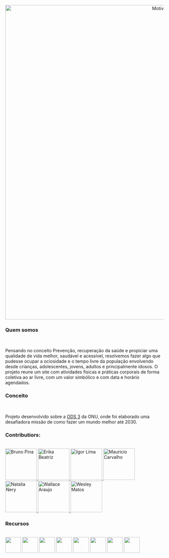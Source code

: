 <p align="center">
 <img src="https://i.ibb.co/mzrRSCM/Prancheta-1.png" width="1000" alt="Motive Logo" /></a>
</p>



<h3> Quem somos </h3>
<img src="https://i.ibb.co/r4r7xTy/line.png" height="10" align="left"> <br>

Pensando no conceito Prevenção, recuperação da saúde e propiciar uma qualidade de vida melhor, saudável e acessível, resolvemos fazer algo que pudesse
ocupar a ociosidade e o tempo livre da população envolvendo desde crianças, adolescentes, jovens, adultos e principalmente idosos. O projeto reune um
site com atividades físicas e práticas corporais de forma coletiva ao ar livre, com um valor simbólico e com data e horário agendados. 

<h3> Conceito </h3>
<img src="https://i.ibb.co/r4r7xTy/line.png" height="10" align="left"> <br>

Projeto desenvolvido sobre a <a href=https://brasil.un.org/pt-br/sdgs/3>ODS 3</a> da ONU, onde foi elaborado uma desafiadora missão de como fazer um mundo melhor até 2030. 

<h3> Contributiors: </h3>
<img src="https://i.ibb.co/r4r7xTy/line.png" height="10" align="left"> <br>

<div align="left">
 <a href="https://www.linkedin.com/in/brunopinatrotta/"> <img src="https://avatars.githubusercontent.com/u/112709471?v=4" height="100" title="Bruno Pina"> </a>
 <a href="https://www.linkedin.com/in/erikabeatrizf/"><img src="https://avatars.githubusercontent.com/u/112709766?v=4" height="100" title="Erika Beatriz"> </a> 
 <a href="https://www.linkedin.com/in/igor-de-lima-da-silva-a40770244/"><img src="https://avatars.githubusercontent.com/u/95720918?v=4" height="100" title="Igor Lima"> </a>
 <a href="https://www.linkedin.com/in/mauriciocarvalhojb/"><img src="https://avatars.githubusercontent.com/u/111585417?v=4" height="100" title="Mauricio Carvalho"> </a>
 <a href="https://www.linkedin.com/in/nat%C3%A1lia-dos-santos-nery-897a72248/"><img src="https://avatars.githubusercontent.com/u/112709527?v=4" height="100" title="Natalia Nery"> </a>
 <a href="https://www.linkedin.com/in/wallacearaujo27/"><img src="https://avatars.githubusercontent.com/u/112869411?v=4" height="100" title="Wallace Araujo"> </a>
 <a href="https://www.linkedin.com/in/weslley-matos-b267651b1/"> <img src="https://avatars.githubusercontent.com/u/63007830?v=4" height="100" title="Wesley Matos"> </a>
</div>


<h3> Recursos </h3>
<img src="https://i.ibb.co/r4r7xTy/line.png" height="10" align="left"> <br>
 <div align="left">
    <img src="https://user-images.githubusercontent.com/63007830/118865186-14a7cf80-b8b7-11eb-97ce-41499b36eddd.png" height="50">
    <img src="https://user-images.githubusercontent.com/63007830/118865010-e629f480-b8b6-11eb-9f68-8eeb94c52286.png" height="50">
    <img src="https://user-images.githubusercontent.com/63007830/118865357-37d27f00-b8b7-11eb-8e3e-57e60e2130d6.png" height="50">
    <img src="https://user-images.githubusercontent.com/63007830/118865620-8253fb80-b8b7-11eb-9837-27a58f25c452.png" height="50">
    <img src="https://user-images.githubusercontent.com/63007830/118865731-a283ba80-b8b7-11eb-9598-d3229dd3475f.png" height="50">
    <img src="https://user-images.githubusercontent.com/63007830/118865767-b0394000-b8b7-11eb-88a2-21597d612d4a.png" height="50">
    <img src="https://user-images.githubusercontent.com/63007830/118865225-1ffafb00-b8b7-11eb-80fa-bd66b41c7871.png" height="50">
    <img src="https://user-images.githubusercontent.com/63007830/118866068-01e1ca80-b8b8-11eb-8356-bbd0b2202e18.png" height="50">
  </div>
  </br>

